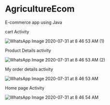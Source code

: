 # AgricultureEcom
E-commerce app using Java 



cart Activity

![WhatsApp Image 2020-07-31 at 8 46 53 AM (1)](https://user-images.githubusercontent.com/42427701/88996812-dd5a3900-d30b-11ea-9ee5-f56edb6fc484.jpeg)






Product Details activity

![WhatsApp Image 2020-07-31 at 8 46 53 AM (2)](https://user-images.githubusercontent.com/42427701/88996816-de8b6600-d30b-11ea-9c47-91040f6a6111.jpeg)






My order details activity

![WhatsApp Image 2020-07-31 at 8 46 53 AM](https://user-images.githubusercontent.com/42427701/88996819-df23fc80-d30b-11ea-93b7-9e05c9264788.jpeg)







Home page Activity

![WhatsApp Image 2020-07-31 at 8 46 54 AM](https://user-images.githubusercontent.com/42427701/88996820-df23fc80-d30b-11ea-9e88-f1936a5b0507.jpeg)





